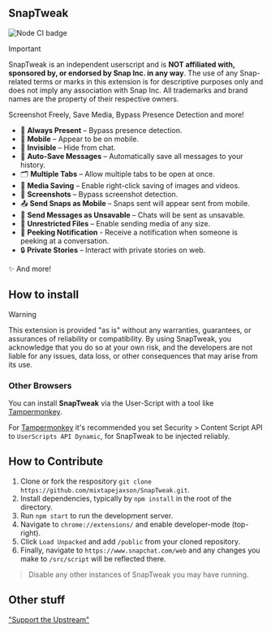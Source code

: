 
## SnapTweak

![Node CI badge](https://github.com/mixtapejaxson/SnapTweak/actions/workflows/node.js.yml/badge.svg)

> [!IMPORTANT]  
> SnapTweak is an independent userscript and is **NOT affiliated with, sponsored by, or endorsed by Snap Inc. in any way**. The use of any Snap-related terms or marks in this extension is for descriptive purposes only and does not imply any association with Snap Inc. All trademarks and brand names are the property of their respective owners.

Screenshot Freely, Save Media, Bypass Presence Detection and more!

- 👤 **Always Present** – Bypass presence detection.
- 📱 **Mobile** – Appear to be on mobile.
- 👻 **Invisible** – Hide from chat.
- 💾 **Auto-Save Messages** – Automatically save all messages to your history.
- 🗂️ **Multiple Tabs** – Allow multiple tabs to be open at once.
- 💾 **Media Saving** – Enable right-click saving of images and videos.
- 📸 **Screenshots** – Bypass screenshot detection.
- 📤 **Send Snaps as Mobile** – Snaps sent will appear sent from mobile.
- 🚫 **Send Messages as Unsavable** – Chats will be sent as unsavable.
- 📂 **Unrestricted Files** – Enable sending media of any size.
- 🫣 **Peeking Notification** - Receive a notification when someone is peeking at a conversation.
- 🔒 **Private Stories** – Interact with private stories on web.

✨ And more!

## How to install

> [!WARNING]
> This extension is provided "as is" without any warranties, guarantees, or assurances of reliability or compatibility. By using SnapTweak, you acknowledge that you do so at your own risk, and the developers are not liable for any issues, data loss, or other consequences that may arise from its use.

### Other Browsers

You can install **SnapTweak** via the User-Script with a tool like [Tampermonkey](https://www.tampermonkey.net/).

For [Tampermonkey](https://www.tampermonkey.net/) it's recommended you set Security > Content Script API to `UserScripts API Dynamic`, for SnapTweak to be injected reliably.

## How to Contribute

1. Clone or fork the respository `git clone https://github.com/mixtapejaxson/SnapTweak.git`.
2. Install dependencies, typically by `npm install` in the root of the directory.
3. Run `npm start` to run the development server.
4. Navigate to `chrome://extensions/` and enable developer-mode (top-right).
5. Click `Load Unpacked` and add `/public` from your cloned repository.
6. Finally, navigate to `https://www.snapchat.com/web` and any changes you make to `/src/script` will be reflected there.

> Disable any other instances of SnapTweak you may have running.

## Other stuff

["Support the Upstream"](https://www.buymeacoffee.com/dclstn)


